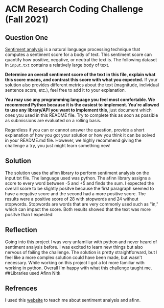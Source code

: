 # ACM Research Coding Challenge (Fall 2021)

## [](https://github.com/ACM-Research/Coding-Challenge-S21#question-one)Question One

[Sentiment analysis](https://en.wikipedia.org/wiki/Sentiment_analysis) is a natural language processing technique that computes a sentiment score for a body of text. This sentiment score can quantify how positive, negative, or neutral the text is. The following dataset in  `input.txt`  contains a relatively large body of text.

**Determine an overall sentiment score of the text in this file, explain what this score means, and contrast this score with what you expected.**  If your solution also provides different metrics about the text (magnitude, individual sentence score, etc.), feel free to add it to your explanation.   

**You may use any programming language you feel most comfortable. We recommend Python because it is the easiest to implement. You're allowed to use any library/API you want to implement this**, just document which ones you used in this README file. Try to complete this as soon as possible as submissions are evaluated on a rolling basis.

Regardless if you can or cannot answer the question, provide a short explanation of how you got your solution or how you think it can be solved in your README.md file. However, we highly recommend giving the challenge a try, you just might learn something new!

## Solution
The solution uses the afinn library to perform sentiment analysis on the input.txt file. The language used was python. The afinn library assigns a score to every word between -5 and +5 and finds the sum.
I expected the overall score to be slightly positve because the first paragraph seemed to have a negative score and the second had a more positive score. The results were a 
positive score of 28 with stopwords and 24 without stopwords. Stopwords are words that are very commonly used such as "in," which can impact the score. Both results showed that the text was more positve than I expected

## Reflection
Going into this project I was very unfamiliar with python and never heard of sentiment analysis before. I was excited to learn new things but also nervous of failing the challenge. The solution is pretty straightforward, but I feel like a more complex solution could have been made, but wasn't necessary. 
While working on this project I got a lot more familiar with working in python. Overall I'm happy with what this challenge taught me.
##Libraries used
Afinn
Nltk

## Refrences 
I used this [website](https://www.kdnuggets.com/2018/08/emotion-sentiment-analysis-practitioners-guide-nlp-5.html) to teach me about sentiment analysis and afinn.
